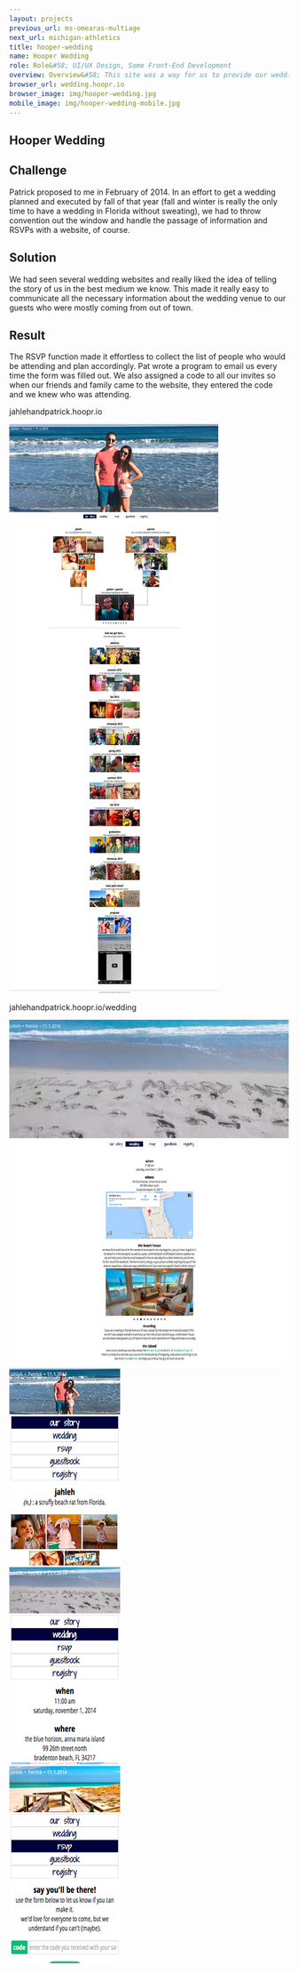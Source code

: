```yaml
---
layout: projects
previous_url: ms-omearas-multiage
next_url: michigan-athletics
title: hooper-wedding
name: Hooper Wedding
role: Role&#58; UI/UX Design, Some Front-End Development
overview: Overview&#58; This site was a way for us to provide our wedding guests with necessary information about our beach house wedding and also RSVP!
browser_url: wedding.hoopr.io
browser_image: img/hooper-wedding.jpg
mobile_image: img/hooper-wedding-mobile.jpg
---
```


<section class="project-page section grid-container">
 <div class="section-header grid-100"><h1>Hooper Wedding</h1></div>

 <div class="omeara-project project-data">
  <div class="case-study challenge grid-33 tablet-grid-33 center-align">
      <h2>Challenge</h2>
      <p>Patrick proposed to me in February of 2014. In an effort to get a wedding planned and executed by fall of that year (fall and winter is really the only time to have a wedding in Florida without sweating), we had to throw convention out the window and handle the passage of information and RSVPs with a website, of course.</p>
    </div>
    <div class="case-study solution grid-33 tablet-grid-33 center-align">
      <h2>Solution</h2>
      <p>We had seen several wedding websites and really liked the idea of telling the story of us in the best medium we know. This made it really easy to communicate all the necessary information about the wedding venue to our guests who were mostly coming from out of town.</p>
    </div>
    <div class="case-study result grid-33 tablet-grid-33 center-align">
      <h2>Result</h2>
      <p>The RSVP function made it effortless to collect the list of people who would be attending and plan accordingly. Pat wrote a program to email us every time the form was filled out. We also assigned a code to all our invites so when our friends and family came to the website, they entered the code and we knew who was attending. </p>
    </div>
   <div class="project-example grid-100 center-align">
    <div class="browser browser-window">
      <span class="browser-buttons"></span><span class="browser-buttons"></span ><span class="browser-buttons"></span>
        <div class="browser-top"><p>jahlehandpatrick.hoopr.io</p></div>
        <div class="window-screen scroll"><img src="/img/wedding-example.jpg"></div>
        </div>
   </div>
  </div>

 <div class="project-example project-data">
   <div class="project-example grid-100 center-align">
    <div class="browser browser-window">
      <span class="browser-buttons"></span><span class="browser-buttons"></span ><span class="browser-buttons"></span>
        <div class="browser-top"><p>jahlehandpatrick.hoopr.io/wedding</p></div>
        <div class="window-screen scroll"><img src="/img/wedding-example2.jpg"></div>
        </div>
   </div>
  </div>

  <div class="center-align mobile-project-example-wrap grid-100 mobile-grid-100">
   <div class="mobile-project-example mobile-grid-33 tablet-grid-33">
     <div class="mobile-project iphone-5s">
            <div class="top-phone"></div>
            <div class="screen"><img src="/img/wedding-mobile-example1.jpg"></div>
            <div class="bottom-phone"></div>
   </div>
   </div>
   <div class="mobile-project-example mobile-grid-33 tablet-grid-33">
     <div class="mobile-project iphone-5s">
            <div class="top-phone"></div>
            <div class="screen"><img src="/img/wedding-mobile-example2.jpg"></div>
            <div class="bottom-phone"></div>
          </div>
   </div>
     <div class="mobile-project-example mobile-grid-33 tablet-grid-33">
     <div class="mobile-project iphone-5s">
            <div class="top-phone"></div>
            <div class="screen"><img src="/img/wedding-mobile-example3.jpg"></div>
            <div class="bottom-phone"></div>
          </div>
   </div>
   </div>

<!--
 <div class="wrap-button center-align">
     <a class="button live-site" href="http://msomearasmultiage.com/" target="_blank">View Live Site</a>
</div>
-->
</section>
